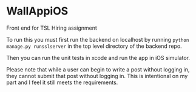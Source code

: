 # WallAppiOS

Front end for TSL Hiring assignment

To run this you must first run the backend on localhost by running `python manage.py runsslserver` in the top level directory
of the backend repo.

Then you can run the unit tests in xcode and run the app in iOS simulator.

Please note that while a user can begin to write a post without logging in, they cannot submit that post without logging in.
This is intentional on my part and I feel it still meets the requirements.
